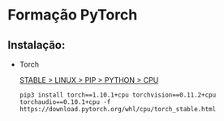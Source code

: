 # Formação PyTorch

## Instalação:

- Torch

    [STABLE > LINUX > PIP > PYTHON > CPU](https://pytorch.org/get-started/locally/#linux-installation)

    `pip3 install torch==1.10.1+cpu torchvision==0.11.2+cpu torchaudio==0.10.1+cpu -f https://download.pytorch.org/whl/cpu/torch_stable.html`
